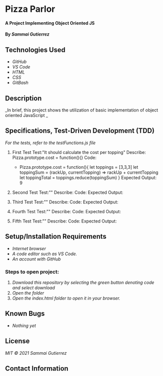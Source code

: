 # Pizza Parlor

####  A Project Implementing Object Oriented JS

#### By _**Sammai Gutierrez**_

## Technologies Used

* _GitHub_
* _VS Code_
* _HTML_
* _CSS_
* _GitBash_

## Description

_In brief, this project shows the utilization of basic implementation of object oriented JavaScript _

## Specifications, Test-Driven Development (TDD)
  _For the tests, refer to the testFunctions.js file_

1. First Test
  Test:"It should calculate the cost per topping"
  Describe: Pizza.prototype.cost = function(){}
  Code: 
    + Pizza.prototype.cost = function(){
        let toppings = [3,3,3]
        let toppingSum = (rackUp, currentTopping) => rackUp + currentTopping
        let toppingTotal = toppings.reduce(toppingSum)
      }
  Expected Output: 9

2. Second Test
  Test:""
  Describe:
  Code:
  Expected Output:

3. Third Test
  Test:""
  Describe:
  Code:
  Expected Output:

4. Fourth Test
  Test:""
  Describe:
  Code:
  Expected Output:

5. Fifth Test
  Test:""
  Describe:
  Code:
  Expected Output:

## Setup/Installation Requirements

* _Internet browser_
* _A code editor such as VS Code._
* _An account with GitHub_

### Steps to open project:

1. _Download this repository by selecting the green button denoting code and select download_
2. _Open the folder_
3. _Open the index.html folder to open it in your browser._

## Known Bugs

* _Nothing yet_

## License

_MIT &copy; 2021 Sammai Gutierrez_

## Contact Information